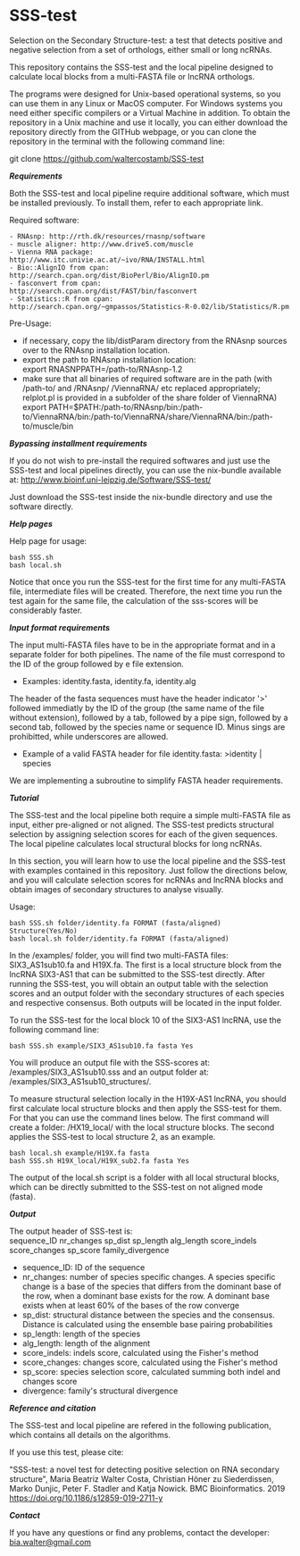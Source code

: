 # SSS-test

Selection on the Secondary Structure-test: a test that detects positive and negative selection from a set of orthologs, either small or long ncRNAs.

This repository contains the SSS-test and the local pipeline designed to calculate local blocks from a multi-FASTA file or lncRNA orthologs.

The programs were designed for Unix-based operational systems, so you can use them in any Linux or MacOS computer. For Windows systems you need either specific compilers or a Virtual Machine in addition. To obtain the repository in a Unix machine and use it locally, you can either download the repository directly from the GITHub webpage, or you can clone the repository in the terminal with the following command line:

git clone https://github.com/waltercostamb/SSS-test

__***Requirements***__

Both the SSS-test and local pipeline require additional software, which must be installed previously. To install them, refer to each appropriate link.

Required software: 

	- RNAsnp: http://rth.dk/resources/rnasnp/software  
	- muscle aligner: http://www.drive5.com/muscle  
	- Vienna RNA package: http://www.itc.univie.ac.at/~ivo/RNA/INSTALL.html  
	- Bio::AlignIO from cpan: http://search.cpan.org/dist/BioPerl/Bio/AlignIO.pm  
	- fasconvert from cpan: http://search.cpan.org/dist/FAST/bin/fasconvert  
	- Statistics::R from cpan: http://search.cpan.org/~gmpassos/Statistics-R-0.02/lib/Statistics/R.pm

Pre-Usage:  
- if necessary, copy the lib/distParam directory from the RNAsnp sources over to the RNAsnp installation location.  
- export the path to RNAsnp installation location:  
  export RNASNPPATH=/path-to/RNAsnp-1.2  
- make sure that all binaries of required software are in the path (with /path-to/ and /RNAsnp/ /ViennaRNA/ etc replaced appropriately; relplot.pl is provided in a subfolder of the share folder of ViennaRNA)  
  export PATH=$PATH:/path-to/RNAsnp/bin:/path-to/ViennaRNA/bin:/path-to/ViennaRNA/share/ViennaRNA/bin:/path-to/muscle/bin  

__***Bypassing installment requirements***__
 
If you do not wish to pre-install the required softwares and just use the SSS-test and local pipelines directly, you can use the nix-bundle available at: http://www.bioinf.uni-leipzig.de/Software/SSS-test/ 

Just download the SSS-test inside the nix-bundle directory and use the software directly.
  
__***Help pages***__
  
Help page for usage:	
  
	bash SSS.sh  
	bash local.sh
         
Notice that once you run the SSS-test for the first time for any multi-FASTA file, intermediate files will be created. Therefore, the next time you run the test again for the same file, the calculation of the sss-scores will be considerably faster.

__***Input format requirements***__

The input multi-FASTA files have to be in the appropriate format and in a separate folder for both pipelines. The name of the file must correspond to the ID of the group followed by e file extension.  
 - Examples: identity.fasta, identity.fa, identity.alg    
 
The header of the fasta sequences must have the header indicator '>' followed immediatly by the ID of the group (the same name of the file without extension), followed by a tab, followed by a pipe sign, followed by a second tab, followed by the species name or sequence ID. Minus sings are prohibitted, while underscores are allowed.  

 - Example of a valid FASTA header for file identity.fasta: >identity	|	species                                                                 

We are implementing a subroutine to simplify FASTA header requirements.

__***Tutorial***__

The SSS-test and the local pipeline both require a simple multi-FASTA file as input, either pre-aligned or not aligned. The SSS-test predicts structural selection by assigning selection scores for each of the given sequences. The local pipeline calculates local structural blocks for long ncRNAs.

In this section, you will learn how to use the local pipeline and the SSS-test with examples contained in this repository. Just follow the directions below, and you will calculate selection scores for ncRNAs and lncRNA blocks and obtain images of secondary structures to analyse visually.

Usage:	        

	bash SSS.sh folder/identity.fa FORMAT (fasta/aligned) Structure(Yes/No)
	bash local.sh folder/identity.fa FORMAT (fasta/aligned)

In the /examples/ folder, you will find two multi-FASTA files: SIX3_AS1sub10.fa and H19X.fa. The first is a local structure block from the lncRNA SIX3-AS1 that can be submitted to the SSS-test directly. After running the SSS-test, you will obtain an output table with the selection scores and an output folder with the secondary structures of each species and respective consensus. Both outputs will be located in the input folder.

To run the SSS-test for the local block 10 of the SIX3-AS1 lncRNA, use the following command line:

	bash SSS.sh example/SIX3_AS1sub10.fa fasta Yes 

You will produce an output file with the SSS-scores at: /examples/SIX3_AS1sub10.sss and an output folder at: /examples/SIX3_AS1sub10_structures/.

To measure structural selection locally in the H19X-AS1 lncRNA, you should first calculate local structure blocks and then apply the SSS-test for them. For that you can use the command lines below. The first command will create a folder: /HX19_local/ with the local structure blocks. The second applies the SSS-test to local structure 2, as an example.

	bash local.sh example/H19X.fa fasta 
	bash SSS.sh H19X_local/H19X_sub2.fa fasta Yes

The output of the local.sh script is a folder with all local structural blocks, which can be directly submitted to the SSS-test on not aligned mode (fasta).

__***Output***__

The output header of SSS-test is:                                                                                                                                                                    
sequence_ID	nr_changes	sp_dist	sp_length	alg_length	score_indels	score_changes	sp_score	family_divergence
                                                                                                                                                                                   
- sequence_ID: ID of the sequence
- nr_changes: number of species specific changes. A species specific change is a base of the species that differs from the dominant base of the row, when a dominant base exists for the row. A dominant base exists when at least 60% of the bases of the row converge
- sp_dist: structural distance between the species and the consensus. Distance is calculated using the ensemble base pairing probabilities
- sp_length: length of the species
- alg_length: length of the alignment
- score_indels: indels score, calculated using the Fisher's method
- score_changes: changes score, calculated using the Fisher's method
- sp_score: species selection score, calculated summing both indel and changes score
- divergence: family's structural divergence
                
__***Reference and citation***__

The SSS-test and local pipeline are refered in the following publication, which contains all details on the algorithms.

If you use this test, please cite: 

"SSS-test: a novel test for detecting positive selection on RNA secondary structure", Maria Beatriz Walter Costa, Christian Höner zu Siederdissen, Marko Dunjic, Peter F. Stadler and Katja Nowick. BMC Bioinformatics. 2019  
https://doi.org/10.1186/s12859-019-2711-y

__***Contact***__

If you have any questions or find any problems, contact the developer: bia.walter@gmail.com

